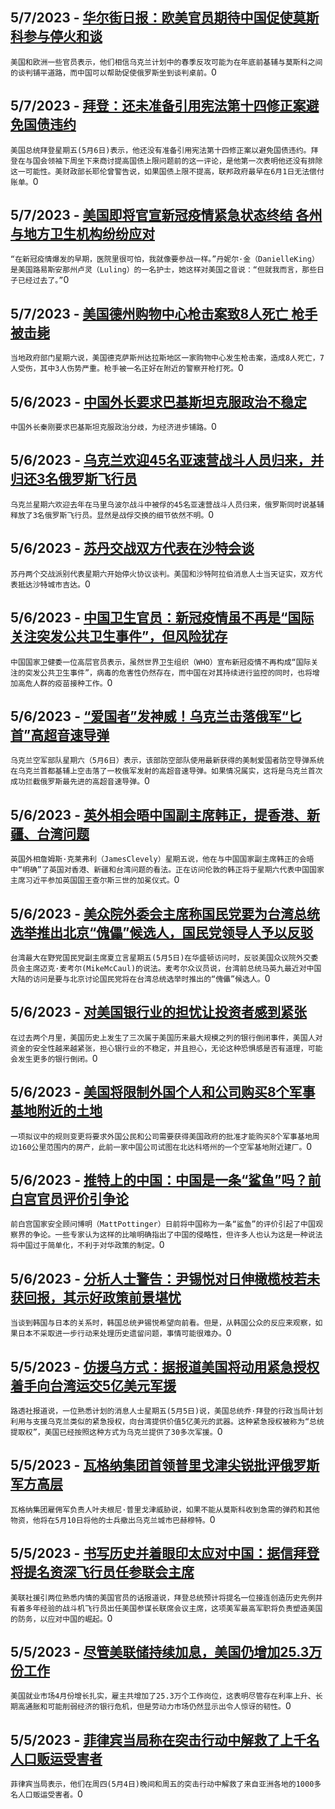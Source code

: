 
  ## 5/7/2023 - [华尔街日报：欧美官员期待中国促使莫斯科参与停火和谈](https://www.voachinese.com/a/us-and-allies-look-at-potential-china-role-in-ending-ukraine-war-20230507/7082453.html)
 ```美国和欧洲一些官员表示，他们相信乌克兰计划中的春季反攻可能为在年底前基辅与莫斯科之间的谈判铺平道路，而中国可以帮助促使俄罗斯坐到谈判桌前。```0
  ## 5/7/2023 - [拜登：还未准备引用宪法第十四修正案避免国债违约](https://www.voachinese.com/a/biden-says-not-yet-ready-to-invoke-14th-amendment--20230507/7082321.html)
 ```美国总统拜登星期五(5月6日)表示，他还没有准备引用宪法第十四修正案以避免国债违约。拜登在与国会领袖下周坐下来商讨提高国债上限问题前的这一评论，是他第一次表明他还没有排除这一可能性。美财政部长耶伦曾警告说，如果国债上限不提高，联邦政府最早在6月1日无法偿付账单。```0
  ## 5/7/2023 - [美国即将官宣新冠疫情紧急状态终结 各州与地方卫生机构纷纷应对](https://www.voachinese.com/a/us-covid-emergency-20230507/7082254.html)
 ```“在新冠疫情爆发的早期，医院里很可怕，我就像要参战一样。”丹妮尔·金（DanielleKing）是美国路易斯安那州卢灵（Luling）的一名护士，她这样对美国之音说：“但就我而言，那些日子已经过去了。”```0
  ## 5/7/2023 - [美国德州购物中心枪击案致8人死亡 枪手被击毙](https://www.voachinese.com/a/texas-shooting-20230506/7082222.html)
 ```当地政府部门星期六说，美国德克萨斯州达拉斯地区一家购物中心发生枪击案，造成8人死亡，7人受伤，其中3人伤势严重。枪手被一名正好在附近的警察开枪打死。```0
  ## 5/6/2023 - [中国外长要求巴基斯坦克服政治不稳定](https://www.voachinese.com/a/china-ask-pakistan-to-overcome-instability-20230506/7081894.html)
 ```中国外长秦刚要求巴基斯坦克服政治分歧，为经济进步铺路。```0
  ## 5/6/2023 - [乌克兰欢迎45名亚速营战斗人员归来，并归还3名俄罗斯飞行员](https://www.voachinese.com/a/ukraine-russia-exchange-pows-20230506/7081868.html)
 ```乌克兰星期六欢迎去年在马里乌波尔战斗中被俘的45名亚速营战斗人员归来，俄罗斯同时说基辅释放了3名俄罗斯飞行员。显然是战俘交换的细节依然不明。```0
  ## 5/6/2023 - [苏丹交战双方代表在沙特会谈](https://www.voachinese.com/a/sudan-peace-talks-in-saudi-20230506/7081845.html)
 ```苏丹两个交战派别代表星期六开始停火协议谈判。美国和沙特阿拉伯消息人士当天证实，双方代表抵达沙特城市吉达。```0
  ## 5/6/2023 - [中国卫生官员：新冠疫情虽不再是“国际关注突发公共卫生事件”，但风险犹存](https://www.voachinese.com/a/covid-global-emergency-over-but-risks-remain-says-china-health-official-20230506/7081690.html)
 ```中国国家卫健委一位高层官员表示，虽然世界卫生组织（WHO）宣布新冠疫情不再构成“国际关注的突发公共卫生事件”，病毒的危害性仍然存在，而中国在对其持续进行监控的同时，也将增加高危人群的疫苗接种工作。```0
  ## 5/6/2023 - [“爱国者”发神威！乌克兰击落俄军“匕首”高超音速导弹](https://www.voachinese.com/a/ukraine-downs-russian-hypersonic-missile-with-us-patriot-defense-systems-20230506/7081664.html)
 ```乌克兰空军部队星期六（5月6日）表示，该部防空部队使用最新获得的美制爱国者防空导弹系统在乌克兰首都基辅上空击落了一枚俄军发射的高超音速导弹。如果情况属实，这将是乌克兰首次成功拦截俄罗斯最先进的高超音速导弹。```0
  ## 5/6/2023 - [英外相会晤中国副主席韩正，提香港、新疆、台湾问题](https://www.voachinese.com/a/uk-china-han-zheng-20230505/7081439.html)
 ```英国外相詹姆斯·克莱弗利（JamesClevely）星期五说，他在与中国国家副主席韩正的会晤中“明确”了英国对香港、新疆和台湾问题的看法。正在访问伦敦的韩正将于星期六代表中国国家主席习近平参加英国国王查尔斯三世的加冕仪式。```0
  ## 5/6/2023 - [美众院外委会主席称国民党要为台湾总统选举推出北京“傀儡”候选人，国民党领导人予以反驳](https://www.voachinese.com/a/taiwan-opposition-party-refutes-rep-mccaul-calling-its-presidential-candidate-beijings-puppet-20230505/7081387.html)
 ```台湾最大在野党国民党副主席夏立言星期五(5月5日)在华盛顿访问时，反驳美国众议院外交委员会主席迈克·麦考尔(MikeMcCaul)的说法。麦考尔众议员说，台湾前总统马英九最近对中国大陆的访问是要与北京讨论国民党将在台湾总统选举时推出的“傀儡”候选人。```0
  ## 5/6/2023 - [对美国银行业的担忧让投资者感到紧张](https://www.voachinese.com/a/worries-about-us-banks-have-investors-nervous-20230505/7081382.html)
 ```在过去两个月里，美国历史上发生了三次属于美国历来最大规模之列的银行倒闭事件，美国人对资金的安全性越来越紧张，担心银行业的不稳定，并且担心，无论这种恐惧感是否有道理，可能会发生更多的银行倒闭。```0
  ## 5/6/2023 - [美国将限制外国个人和公司购买8个军事基地附近的土地](https://www.voachinese.com/a/us-to-control-land-sales-to-foreigners-near-8-military-bases-20230505/7081373.html)
 ```一项拟议中的规则变更将要求外国公民和公司需要获得美国政府的批准才能购买8个军事基地周边160公里范围内的房产，此前一家中国公司试图在北达科塔州的一个空军基地附近建厂。```0
  ## 5/6/2023 - [推特上的中国：中国是一条“鲨鱼”吗？前白宫官员评价引争论](https://www.voachinese.com/a/china-on-twitter-pottinger-20230505/7081088.html)
 ```前白宫国家安全顾问博明（MattPottinger）日前将中国称为一条“鲨鱼”的评价引起了中国观察界的争论。一些专家认为这样的比喻明确指出了中国的侵略性，但许多人也认为这是一种说法将中国过于简单化，不利于对华政策的制定。```0
  ## 5/6/2023 - [分析人士警告：尹锡悦对日伸橄榄枝若未获回报，其示好政策前景堪忧](https://www.voachinese.com/a/yoon-s-japan-outreach-faces-bleak-future-without-japan-reciprocation-warn-analysts-20230505/7081091.html)
 ```当谈到韩国与日本的关系时，韩国总统尹锡悦希望向前看。但是，从韩国公众的反应来观察，如果日本不采取进一步行动来处理历史遗留问题，事情可能很难办。```0
  ## 5/5/2023 - [仿援乌方式：据报道美国将动用紧急授权着手向台湾运交5亿美元军援](https://www.voachinese.com/a/u-s-moving-ahead-with-500-million-in-arms-aid-for-taiwan-source-says/7081103.html)
 ```路透社报道说，一位熟悉计划的消息人士星期五(5月5日)说，美国总统乔·拜登的行政当局计划利用与支援乌克兰类似的紧急授权，向台湾提供价值5亿美元的武器。这种紧急授权被称为“总统提取权”，美国已经按照这种方式为乌克兰提供了30多次军援。```0
  ## 5/5/2023 - [瓦格纳集团首领普里戈津尖锐批评俄罗斯军方高层](https://www.voachinese.com/a/wagner-chief-prigozhin-lashes-out-at-russian-military-establishment-20230505/7081045.html)
 ```瓦格纳集团雇佣军负责人叶夫根尼·普里戈津威胁说，如果不能从莫斯科收到急需的弹药和其他物资，他将在5月10日将他的士兵撤出乌克兰城市巴赫穆特。```0
  ## 5/5/2023 - [书写历史并着眼印太应对中国：据信拜登将提名资深飞行员任参联会主席](https://www.voachinese.com/a/biden-said-to-pick-air-force-general-as-joint-chiefs-chair-20230505/7081054.html)
 ```美联社援引两位熟悉内情的美国官员的话报道说，拜登总统预计将提名一位接连创造历史先例并有着多年经验的战斗机飞行员出任美国参谋长联席会议主席，这项美军最高军职将负责塑造美国的防务，以应对中国的崛起。```0
  ## 5/5/2023 - [尽管美联储持续加息，美国仍增加25.3万份工作](https://www.voachinese.com/a/us-adds-a-solid-253-000-jobs-despite-fed-s-rate-hikes-20230505/7080914.html)
 ```美国就业市场4月份增长扎实，雇主共增加了25.3万个工作岗位，这表明尽管存在利率上升、长期高通胀和可能削弱经济的银行危机，但是劳动力市场仍然显示出令人惊讶的韧性。```0
  ## 5/5/2023 - [菲律宾当局称在突击行动中解救了上千名人口贩运受害者](https://www.voachinese.com/a/philippines-authorities-say-more-than-1-000-trafficking-victims-rescued-20230505/7080861.html)
 ```菲律宾当局表示，他们在周四(5月4日)晚间和周五的突击行动中解救了来自亚洲各地的1000多名人口贩运受害者。```0